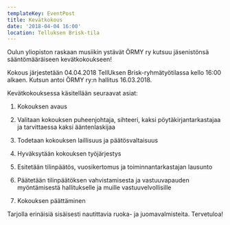 ```yaml
---
templateKey: EventPost
title: Kevätkokous
date: '2018-04-04 16:00'
location: Telluksen Brisk-tila
---
```

Oulun yliopiston raskaan musiikin ystävät ÖRMY ry kutsuu jäsenistönsä sääntömääräiseen kevätkokoukseen!



Kokous järjestetään 04.04.2018 TellUksen Brisk-ryhmätyötilassa kello 16:00 alkaen. Kutsun antoi ÖRMY ry:n hallitus 16.03.2018.



Kevätkokouksessa käsitellään seuraavat asiat:

1. Kokouksen avaus

2. Valitaan kokouksen puheenjohtaja, sihteeri, kaksi pöytäkirjantarkastajaa ja tarvittaessa kaksi ääntenlaskijaa

3. Todetaan kokouksen laillisuus ja päätösvaltaisuus

4. Hyväksytään kokouksen työjärjestys

5. Esitetään tilinpäätös, vuosikertomus ja toiminnantarkastajan lausunto

6. Päätetään tilinpäätöksen vahvistamisesta ja vastuuvapauden myöntämisestä hallitukselle ja muille vastuuvelvollisille

7. Kokouksen päättäminen



Tarjolla erinäisiä sisäisesti nautittavia ruoka- ja juomavalmisteita. Tervetuloa!
